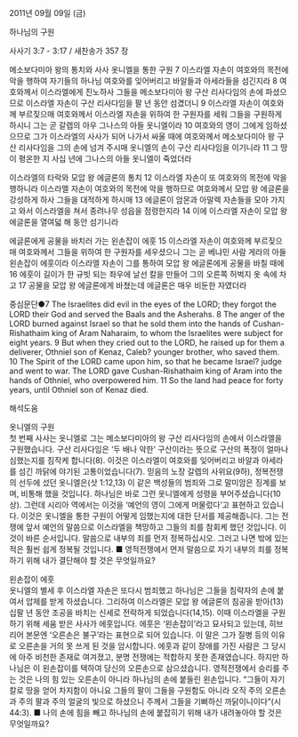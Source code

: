 2011년 09월 09일 (금)

하나님의 구원



사사기 3:7 - 3:17 / 새찬송가 357 장


메소보다미아 왕의 통치와 사사 옷니엘을 통한 구원
7 이스라엘 자손이 여호와의 목전에 악을 행하여 자기들의 하나님 여호와를 잊어버리고 바알들과 아세라들을 섬긴지라 8 여호와께서 이스라엘에게 진노하사 그들을 메소보다미아 왕 구산 리사다임의 손에 파셨으므로 이스라엘 자손이 구산 리사다임을 팔 년 동안 섬겼더니 9 이스라엘 자손이 여호와께 부르짖으매 여호와께서 이스라엘 자손을 위하여 한 구원자를 세워 그들을 구원하게 하시니 그는 곧 갈렙의 아우 그나스의 아들 옷니엘이라 10 여호와의 영이 그에게 임하셨으므로 그가 이스라엘의 사사가 되어 나가서 싸울 때에 여호와께서 메소보다미아 왕 구산 리사다임을 그의 손에 넘겨 주시매 옷니엘의 손이 구산 리사다임을 이기니라 11 그 땅이 평온한 지 사십 년에 그나스의 아들 옷니엘이 죽었더라

이스라엘의 타락와 모압 왕 에글론의 통치
12 이스라엘 자손이 또 여호와의 목전에 악을 행하니라 이스라엘 자손이 여호와의 목전에 악을 행하므로 여호와께서 모압 왕 에글론을 강성하게 하사 그들을 대적하게 하시매 13 에글론이 암몬과 아말렉 자손들을 모아 가지고 와서 이스라엘을 쳐서 종려나무 성읍을 점령한지라 14 이에 이스라엘 자손이 모압 왕 에글론을 열여덟 해 동안 섬기니라

에글론에게 공물을 바치러 가는 왼손잡이 에훗
15 이스라엘 자손이 여호와께 부르짖으매 여호와께서 그들을 위하여 한 구원자를 세우셨으니 그는 곧 베냐민 사람 게라의 아들 왼손잡이 에훗이라 이스라엘 자손이 그를 통하여 모압 왕 에글론에게 공물을 바칠 때에 16 에훗이 길이가 한 규빗 되는 좌우에 날선 칼을 만들어 그의 오른쪽 허벅지 옷 속에 차고 17 공물을 모압 왕 에글론에게 바쳤는데 에글론은 매우 비둔한 자였더라

중심문단●7 The Israelites did evil in the eyes of the LORD; they forgot the LORD their God and served the Baals and the Asherahs. 8 The anger of the LORD burned against Israel so that he sold them into the hands of Cushan-Rishathaim king of Aram Naharaim, to whom the Israelites were subject for eight years. 9 But when they cried out to the LORD, he raised up for them a deliverer, Othniel son of Kenaz, Caleb? younger brother, who saved them. 10 The Spirit of the LORD came upon him, so that he became Israel? judge and went to war. The LORD gave Cushan-Rishathaim king of Aram into the hands of Othniel, who overpowered him. 11 So the land had peace for forty years, until Othniel son of Kenaz died.

해석도움





옷니엘의 구원  
첫 번째 사사는 옷니엘로 그는 메소보다미아의 왕 구산 리사다임의 손에서 이스라엘을 구원했습니다. 구산 리사다임은 ‘두 배나 악한’ 구산이라는 뜻으로 구산의 폭정이 얼마나 심했는지를 짐작케 합니다(8). 이것은 이스라엘이 여호와를 잊어버리고 바알과 아세라를 섬긴 까닭에 야기된 고통이었습니다(7). 믿음의 노장 갈렙의 사위요(9하), 정복전쟁의 선두에 섰던 옷니엘은(삿 1:12,13) 이 같은 백성들의 범죄와 그로 말미암은 징계를 보며, 비통해 했을 것입니다. 하나님은 바로 그런 옷니엘에게 성령을 부어주셨습니다(10상). 그런데 시리아 역에서는 이것을 ‘예언의 영이 그에게 머물렀다’고 표현하고 있습니다. 이것은 옷니엘을 통한 구원이 어떻게 임했는지에 대한 단서를 제공해줍니다. 그는 전쟁에 앞서 예언의 말씀으로 이스라엘을 책망하고 그들의 죄를 참회케 했던 것입니다. 이것이 바른 순서입니다. 말씀으로 내부의 죄를 먼저 정복하십시오. 그러고 나면 밖에 있는 적은 훨씬 쉽게 정복될 것입니다.
■ 영적전쟁에서 먼저 말씀으로 자기 내부의 죄를 정복하기 위해 내가 결단해야 할 것은 무엇일까요?

왼손잡이 에훗  
옷니엘의 별세 후 이스라엘 자손은 또다시 범죄했고 하나님은 그들을 침략자의 손에 붙여서 압제를 받게 하셨습니다. 그리하여 이스라엘은 모압 왕 에글론의 침공을 받아(13) 십팔 년 동안 조공을 바치는 신세로 전락하게 되었습니다(14,15). 이때 이스라엘을 구원하기 위해 세움 받은 사사가 에훗입니다. 에훗은 ‘왼손잡이’라고 묘사되고 있는데, 히브리어 본문엔 ‘오른손은 불구’라는 표현으로 되어 있습니다. 이 말은 그가 질병 등의 이유로 오른손을 거의 못 쓰게 된 것을 암시합니다. 에훗과 같이 장애를 가진 사람은 그 당시에 아주 비천한 존재로 여겨졌고, 분명 전쟁에는 적합하지 못한 존재였습니다. 하지만 하나님은 이 왼손잡이를 택하여 당신의 오른손으로 삼으셨습니다. 영적전쟁에서 승리를 주는 것은 나의 힘 있는 오른손이 아니라 하나님의 손에 붙들린 왼손입니다. “그들이 자기 칼로 땅을 얻어 차지함이 아니요 그들의 팔이 그들을 구원함도 아니라 오직 주의 오른손과 주의 팔과 주의 얼굴의 빛으로 하셨으니 주께서 그들을 기뻐하신 까닭이니이다”(시 44:3).
■ 나의 손에 힘을 빼고 하나님의 손에 붙잡히기 위해 내가 내려놓아야 할 것은 무엇일까요?